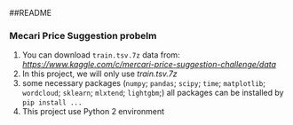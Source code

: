 ##README
### Mecari Price Suggestion probelm
1. You can download `train.tsv.7z` data from: *https://www.kaggle.com/c/mercari-price-suggestion-challenge/data*
2. In this project, we will only use *train.tsv.7z*
3. some necessary packages (`numpy`; `pandas`; `scipy`; `time`; `matplotlib`; `wordcloud`; `sklearn`; `mlxtend`; `lightgbm`;) all packages can be installed by `pip install ...`
4. This project use Python 2 environment